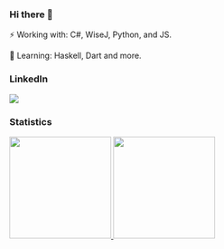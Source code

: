 ###  Hi there 👋

⚡ Working with: C#, WiseJ, Python, and JS.

🌱 Learning: Haskell, Dart and more.

### LinkedIn

<a href="https://github.com/s0yer" target="_blank"><img src="https://img.shields.io/badge/-LinkedIn-%230077B5?style=for-the-badge&logo=linkedin&logoColor=white" target="_blank"></a> 

### Statistics

<div>
<a href="https://github.com/s0yer">
<img height="180em" src="https://github-readme-stats.vercel.app/api/top-langs/?s0yer&layout=compact&langs_count=7&theme=dracula"/>
<img height="180em" src="https://github-readme-stats.vercel.app/api?s0yer&show_icons=true&theme=dracula&include_all_commits=true&count_private=true"/>
</div>